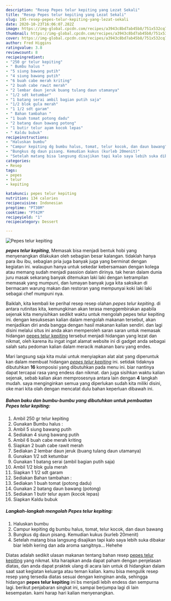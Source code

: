 ```yaml
---
description: "Resep Pepes telur kepiting yang Lezat Sekali"
title: "Resep Pepes telur kepiting yang Lezat Sekali"
slug: 195-resep-pepes-telur-kepiting-yang-lezat-sekali
date: 2020-10-23T16:06:07.282Z
image: https://img-global.cpcdn.com/recipes/a3943c8bd7ab45b8/751x532cq70/pepes-telur-kepiting-foto-resep-utama.jpg
thumbnail: https://img-global.cpcdn.com/recipes/a3943c8bd7ab45b8/751x532cq70/pepes-telur-kepiting-foto-resep-utama.jpg
cover: https://img-global.cpcdn.com/recipes/a3943c8bd7ab45b8/751x532cq70/pepes-telur-kepiting-foto-resep-utama.jpg
author: Fred Higgins
ratingvalue: 3.8
reviewcount: 8
recipeingredient:
- "250 gr telur kepiting"
- " Bumbu halus "
- "5 siung bawang putih"
- "4 siung bawang putih"
- "6 buah cabe merah kriting"
- "2 buah cabe rawit merah"
- "2 lembar daun jeruk buang tulang daun utamanya"
- "1/2 sdt ketumbar"
- "1 batang serai ambil bagian putih saja"
- "1/2 blok gula merah"
- "1 1/2 sdt garam"
- " Bahan tambahan "
- "1 buah tomat potong dadu"
- "2 batang daun bawang potong"
- "1 butir telur ayam kocok lepas"
- " Kaldu bubuk"
recipeinstructions:
- "Haluskan bumbu"
- "Campur kepiting dg bumbu halus, tomat, telur kocok, dan daun bawang"
- "Bungkus dg daun pisang. Kemudian kukus (kurleb 20menit)"
- "Setelah matang bisa langsung disajikan tapi kalo saya lebih suka dibakar biar lebih kering dan ada aroma sangitnya... Hehehe"
categories:
- Resep
tags:
- pepes
- telur
- kepiting

katakunci: pepes telur kepiting 
nutrition: 134 calories
recipecuisine: Indonesian
preptime: "PT30M"
cooktime: "PT42M"
recipeyield: "1"
recipecategory: Dessert

---
```



![Pepes telur kepiting](https://img-global.cpcdn.com/recipes/a3943c8bd7ab45b8/751x532cq70/pepes-telur-kepiting-foto-resep-utama.jpg)

<b><i>pepes telur kepiting</i></b>, Memasak bisa menjadi bentuk hobi yang menyenangkan dilakukan oleh sebagian besar kalangan. tidaklah hanya para ibu ibu, sebagian pria juga banyak juga yang berminat dengan kegiatan ini. walaupun hanya untuk sekedar kebersamaan dengan kolega atau memang sudah menjadi passion dalam dirinya. tak heran dalam dunia juru masak sekarang banyak ditemukan laki laki dengan ketrampilan memasak yang mumpuni, dan lumayan banyak juga kita saksikan di bermacam warung makan dan restoran yang mempunyai koki laki laki sebagai chef mumpuni nya.

Baiklah, kita kembali ke perihal resep resep olahan <i>pepes telur kepiting</i>. di antara rutinitas kita, kemungkinan akan terasa menggembirakan apabila sejenak kita menyisihkan sedikit waktu untuk mengolah pepes telur kepiting ini. dengan kesuksesan kalian dalam mengolah makanan tersebut, akan menjadikan diri anda bangga dengan hasil makanan kalian sendiri. dan lagi disini melalui situs ini anda akan memperoleh saran saran untuk memasak hidangan <u>pepes telur kepiting</u> tersebut menjadi hidangan yang lezat dan nikmat, oleh karena itu ingat ingat alamat website ini di gadget anda sebagai salah satu pedoman kalian dalam meracik makanan baru yang endes.




Mari langsung saja kita mulai untuk menyiapkan alat alat yang diperuntuk kan dalam membuat hidangan <u><i>pepes telur kepiting</i></u> ini. setidak tidaknya dibutuhkan <b>16</b> komposisi yang dibutuhkan pada menu ini. biar nantinya dapat tercapai rasa yang endess dan nikmat. dan juga sisihkan waktu kalian sejenak, sebab kalian akan memprosesnya antara lain dengan <b>4</b> langkah mudah. saya menginginkan semua yang diperlukan sudah kita miliki disini, oke mari kita olah dengan mencatat dulu bahan keperluan dibawah ini.

<!--inarticleads1-->

##### Bahan baku dan bumbu-bumbu yang dibutuhkan untuk pembuatan Pepes telur kepiting:

1. Ambil 250 gr telur kepiting
1. Gunakan  Bumbu halus :
1. Ambil 5 siung bawang putih
1. Sediakan 4 siung bawang putih
1. Ambil 6 buah cabe merah kriting
1. Siapkan 2 buah cabe rawit merah
1. Sediakan 2 lembar daun jeruk (buang tulang daun utamanya)
1. Gunakan 1/2 sdt ketumbar
1. Gunakan 1 batang serai (ambil bagian putih saja)
1. Ambil 1/2 blok gula merah
1. Siapkan 1 1/2 sdt garam
1. Sediakan  Bahan tambahan :
1. Sediakan 1 buah tomat (potong dadu)
1. Gunakan 2 batang daun bawang (potong)
1. Sediakan 1 butir telur ayam (kocok lepas)
1. Siapkan  Kaldu bubuk




<!--inarticleads2-->

##### Langkah-langkah mengolah Pepes telur kepiting:

1. Haluskan bumbu
1. Campur kepiting dg bumbu halus, tomat, telur kocok, dan daun bawang
1. Bungkus dg daun pisang. Kemudian kukus (kurleb 20menit)
1. Setelah matang bisa langsung disajikan tapi kalo saya lebih suka dibakar biar lebih kering dan ada aroma sangitnya... Hehehe




Diatas adalah sedikit ulasan makanan tentang bahan resep <u>pepes telur kepiting</u> yang nikmat. kita harapkan anda dapat paham dengan penjelasan diatas, dan anda dapat praktek ulang di acara lain untuk di hidangkan dalam saat saat kegiatan keluarga atau teman kalian. kamu bisa mengulik resep resep yang tersedia diatas sesuai dengan keinginan anda, sehingga hidangan <b>pepes telur kepiting</b> ini bs menjadi lebih endess dan sempurna lagi. berikut penjabaran singkat ini, sampai berjumpa lagi di lain kesempatan. kami harap hari kalian menyenangkan.
